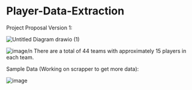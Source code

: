 # Player-Data-Extraction

Project Proposal Version 1:

![Untitled Diagram drawio (1)](https://user-images.githubusercontent.com/64576778/222074936-00863d34-a8c6-4abe-bdf5-36c3008ee7f8.png)

![image](https://user-images.githubusercontent.com/64576778/222076030-75feeb87-4c8e-4c1d-83e6-337ef2c58460.png)/n 
There are a total of 44 teams with approximately 15 players in each team.

Sample Data (Working on scrapper to get more data): 

![image](https://user-images.githubusercontent.com/64576778/222075220-c749b6fd-83b7-4200-bc95-485d974763f5.png)


